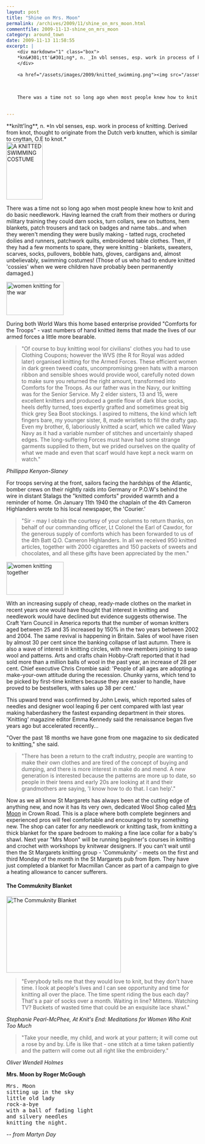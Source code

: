 ```yaml
---
layout: post
title: "Shine on Mrs. Moon"
permalink: /archives/2009/11/shine_on_mrs_moon.html
commentfile: 2009-11-13-shine_on_mrs_moon
category: around_town
date: 2009-11-13 11:58:55
excerpt: |
    <div markdown="1" class="box">
    *kn&#301;tt'&#301;ng*, n. _In vbl senses, esp. work in process of knitting. Derived from knot, thought to originate from the Dutch verb knutten, which is similar to cnyttan, O.E to knot._
    </div>
    
    <a href="/assets/images/2009/knitted_swimming.png"><img src="/assets/images/2009/knitted_swimming-thumb.png" width="95" height="150" alt="A KNITTED SWIMMING COSTUME" class="photo right" /></a>
    
    
    
    There was a time not so long ago when most people knew how to knit and do basic needlework. Having learned the craft from their mothers or during military training they could darn socks, turn collars, sew on buttons, hem blankets, patch trousers and tack on badges and name tabs...and when they weren't mending they were busily making - tatted rugs, crocheted doilies and runners, patchwork quilts, embroidered table clothes. Then, if they had a few moments to spare, they were knitting - blankets, sweaters, scarves, socks, pullovers, bobble hats, gloves, cardigans and, almost unbelievably, swimming costumes! (Those of us who had to endure knitted 'cossies' when we were children have probably been permanently damaged.)
    

---
```


<div markdown="1" class="box">
**knĭtt'ĭng**, n. *In vbl senses, esp. work in process of knitting. Derived from knot, thought to originate from the Dutch verb knutten, which is similar to cnyttan, O.E to knot.*

</div>
<a href="/assets/images/2009/knitted_swimming.png"><img src="/assets/images/2009/knitted_swimming-thumb.png" width="95" height="150" alt="A KNITTED SWIMMING COSTUME" class="photo right" /></a>

There was a time not so long ago when most people knew how to knit and do basic needlework. Having learned the craft from their mothers or during military training they could darn socks, turn collars, sew on buttons, hem blankets, patch trousers and tack on badges and name tabs...and when they weren't mending they were busily making - tatted rugs, crocheted doilies and runners, patchwork quilts, embroidered table clothes. Then, if they had a few moments to spare, they were knitting - blankets, sweaters, scarves, socks, pullovers, bobble hats, gloves, cardigans and, almost unbelievably, swimming costumes! (Those of us who had to endure knitted 'cossies' when we were children have probably been permanently damaged.)

<a href="/assets/images/2009/knitting_soldiers.png"><img src="/assets/images/2009/knitting_soldiers-thumb.png" width="150" height="87" alt="women knitting for the war"  class="photo right" /></a>

During both World Wars this home based enterprise provided "Comforts for the Troops" - vast numbers of hand knitted items that made the lives of our armed forces a little more bearable.

> "Of course to buy knitting wool for civilians' clothes you had to use Clothing Coupons; however the WVS (the R for Royal was added later) organised knitting for the Armed Forces. These efficient women in dark green tweed coats, uncompromising green hats with a maroon ribbon and sensible shoes would provide wool, carefully noted down to make sure you returned the right amount, transformed into Comforts for the Troops. As our father was in the Navy, our knitting was for the Senior Service. My 2 elder sisters, 13 and 15, were excellent knitters and produced a gentle flow of dark blue socks, heels deftly turned, toes expertly grafted and sometimes great big thick grey Sea Boot stockings. I aspired to mittens, the kind which left fingers bare, my younger sister, 8, made wristlets to fill the drafty gap. Even my brother, 6, laboriously knitted a scarf, which we called Wavy Navy as it had a variable number of stitches and uncertainly shaped edges. The long-suffering Forces must have had some strange garments supplied to them, but we prided ourselves on the quality of what we made and even that scarf would have kept a neck warm on watch."

<cite>Phillippa Kenyon-Slaney</cite>

For troops serving at the front, sailors facing the hardships of the Atlantic, bomber crews on their nightly raids into Germany or P.O.W's behind the wire in distant Stalags the "knitted comforts" provided warmth and a reminder of home. On January 11th 1940 the chaplain of the 4th Cameron Highlanders wrote to his local newspaper, the 'Courier.'

> "Sir - may I obtain the courtesy of your columns to return thanks, on behalf of our commanding officer, Lt Colonel the Earl of Cawdor, for the generous supply of comforts which has been forwarded to us of the 4th Batt Q.O. Cameron Highlanders. In all we received 950 knitted articles, together with 2000 cigarettes and 150 packets of sweets and chocolates, and all these gifts have been appreciated by the men."

<a href="/assets/images/2009/knitting_women.png"><img src="/assets/images/2009/knitting_women-thumb.png" width="150" height="86" alt="women knitting together" class="photo right" /></a>

With an increasing supply of cheap, ready-made clothes on the market in recent years one would have thought that interest in knitting and needlework would have declined but evidence suggests otherwise. The Craft Yarn Council in America reports that the number of woman knitters aged between 25 and 35 increased by 150% in the two years between 2002 and 2004. The same revival is happening in Britain. Sales of wool have risen by almost 30 per cent since the banking collapse of last autumn. There is also a wave of interest in knitting circles, with new members joining to swap wool and patterns. Arts and crafts chain Hobby-Craft reported that it had sold more than a million balls of wool in the past year, an increase of 28 per cent. Chief executive Chris Crombie said: 'People of all ages are adopting a make-your-own attitude during the recession. Chunky yarns, which tend to be picked by first-time knitters because they are easier to handle, have proved to be bestsellers, with sales up 38 per cent.'

This upward trend was confirmed by John Lewis, which reported sales of needles and designer wool leaping 6 per cent compared with last year making haberdashery the fastest expanding department in their stores. 'Knitting' magazine editor Emma Kennedy said the renaissance began five years ago but accelerated recently...

"Over the past 18 months we have gone from one magazine to six dedicated to knitting," she said.

> "There has been a return to the craft industry, people are wanting to make their own clothes and are tired of the concept of buying and dumping, and there is more interest in make do and mend. A new generation is interested because the patterns are more up to date, so people in their teens and early 20s are looking at it and their grandmothers are saying, 'I know how to do that. I can help'."

Now as we all know St Margarets has always been at the cutting edge of anything new, and now it has its very own, dedicated Wool Shop called [Mrs Moon](/directory/home_and_garden/200911130711) in Crown Road. This is a place where both complete beginners and experienced pros will feel comfortable and encouraged to try something new. The shop can cater for any needlework or knitting task, from knitting a thick blanket for the spare bedroom to making a fine lace collar for a baby's shawl. Next year "Mrs Moon" will be running beginner's courses in knitting and crochet with workshops by knitwear designers. If you can't wait until then the St Margarets knitting group - 'Commuknity' - meets on the first and third Monday of the month in the St Margarets pub from 8pm. They have just completed a blanket for Macmillan Cancer as part of a campaign to give a heating allowance to cancer sufferers.

#### The Commuknity Blanket

<a href="/assets/images/2009/community_blanket.png"><img src="/assets/images/2009/community_blanket-thumb.png" width="300" height="200" alt="The Commuknity Blanket" class="photo center" /></a>

> "Everybody tells me that they would love to knit, but they don't have time. I look at people's lives and I can see opportunity and time for knitting all over the place. The time spent riding the bus each day? That's a pair of socks over a month. Waiting in line? Mittens. Watching TV? Buckets of wasted time that could be an exquisite lace shawl."

<cite>Stephanie Pearl-McPhee, *At Knit's End: Meditations for Women Who Knit Too Much*</cite>

> "Take your needle, my child, and work at your pattern; it will come out a rose by and by. Life is like that - one stitch at a time taken patiently and the pattern will come out all right like the embroidery."

<cite>Oliver Wendell Holmes</cite>

**Mrs. Moon by Roger McGough**

<pre markdown="1" class="poem">
Mrs. Moon
sitting up in the sky
little old lady
rock-a-bye
with a ball of fading light
and silvery needles
knitting the night.
</pre>

<cite>-- from Martyn Day</cite>
